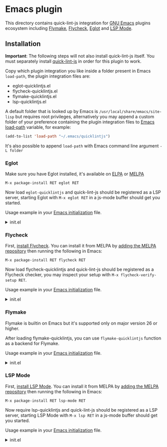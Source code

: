 # Emacs plugin

This directory contains quick-lint-js integration for [GNU Emacs][Emacs] plugins
ecosystem including [Flymake], [Flycheck], [Eglot] and [LSP Mode].

## Installation

**Important**: The following steps will not also install quick-lint-js itself.
You must separately install [quick-lint-js](https://quick-lint-js.com/install)
in order for this plugin to work.

Copy which plugin integration you like inside a folder present in Emacs
`load-path`, the plugin integration files are:
- eglot-quicklintjs.el
- flycheck-quicklintjs.el
- flymake-quicklintjs.el
- lsp-quicklintjs.el

A default folder that is looked up by Emacs is
`/usr/local/share/emacs/site-lisp` but requires root privileges, alternatively
you may append a custom folder of your preference containing the plugin
integration files to [Emacs load-path][load-path] variable, for example:

```lisp
(add-to-list 'load-path "~/.emacs/quicklintjs")
```

It's also possible to append `load-path` with Emacs command line argument
`-L folder`

### Eglot

Make sure you have Eglot installed, it's available on [ELPA] or [MELPA]

`M-x package-install RET eglot RET`

Now load `eglot-quicklintjs` and quick-lint-js should be registered as a LSP
server, starting Eglot with `M-x eglot RET` in a js-mode buffer should get you
started.

Usage example in your [Emacs initialization] file.

<details>
<summary>init.el</summary>

```lisp
(require 'eglot-quicklintjs)

(defun my-eglot-quicklintjs-setup ()
  "Configure eglot-quicklintjs for better experience."

  ;; Remove the time to wait after last change before automatically checking
  ;; buffer.  The default is 0.5 (500ms)
  (setq-local eglot-send-changes-idle-time 0)

  ;; Optional: Make Eglot run automatically when 'js-mode` is loaded
  (eglot-ensure))
(add-hook 'js-mode-hook #'my-eglot-quicklintjs-setup)
```

</details>

### Flycheck

First, [install
Flycheck](https://www.flycheck.org/en/latest/user/installation.html). You can
install it from MELPA by [adding the MELPA repository][install-MELPA] then
running the following in Emacs:

`M-x package-install RET flycheck RET`

Now load flycheck-quicklintjs and quick-lint-js should be registered as a
Flycheck checker, you may inspect your setup with
`M-x flycheck-verify-setup RET`.

Usage example in your [Emacs initialization] file.
<details>
  <summary>init.el</summary>

```lisp
(require 'flycheck-quicklintjs)

(defun my-flycheck-quicklintjs-setup ()
  "Configure flycheck-quicklintjs for better experience."

  ;; Enable Flycheck
  (unless (bound-and-true-p flycheck-mode)
    (flycheck-mode))

  ;; Use quick-lint-js by default when in 'js-mode`
  (flycheck-select-checker 'javascript-quicklintjs)

  ;; Remove any delay after a change in buffer to run checkers.
  ;; The default is 0.5 (500ms)
  (setq-local flycheck-idle-change-delay 0)

  ;; Run quick-lint-js program when the buffer is changed and when 'js-mode` is
  ;; loaded
  (setq-local flycheck-check-syntax-automatically '(mode-enabled idle-change)))
(add-hook 'js-mode-hook #'my-flycheck-quicklintjs-setup)
```

</details>

### Flymake

Flymake is builtin on Emacs but it's supported only on major version 26 or
higher.

After loading flymake-quicklintjs, you can use `flymake-quicklintjs` function as
a backend for Flymake.

Usage example in your [Emacs initialization] file.
<details>
<summary>init.el</summary>

```lisp
(require 'flymake-quicklintjs)

(defun my-flymake-quicklintjs-setup ()
  "Configure flymake-quicklintjs for better experience."

  ;; Enable Flymake
  (unless (bound-and-true-p flymake-mode)
    (flymake-mode))
  (add-hook 'flymake-diagnostic-functions #'flymake-quicklintjs nil t)

  ;; Remove the time to wait after last change before automatically checking
  ;; buffer.  The default is 0.5 (500ms)
  (setq-local flymake-no-changes-timeout 0))
(add-hook 'js-mode-hook #'my-flymake-quicklintjs-setup)
```

</details>

### LSP Mode

First, [install
LSP Mode](https://emacs-lsp.github.io/lsp-mode/page/installation/). You can
install it from MELPA by [adding the MELPA repository][install-MELPA] then
running the following in Emacs:

`M-x package-install RET lsp-mode RET`

Now require lsp-quicklintjs and quick-lint-js should be registered as a LSP
server, starting LSP Mode with `M-x lsp RET` in a js-mode buffer should get you
started.

Usage example in your [Emacs initialization] file.
<details>
<summary>init.el</summary>

```lisp
(require 'lsp-quicklintjs)

(defun my-lsp-quicklintjs-setup ()
  "Configure lsp-quicklintjs for better experience."
  ;; Remove the time to wait after last change before automatically checking
  ;; buffer.  The default is 0.5 (500ms)
  (setq-local lsp-idle-delay 0))
(add-hook 'js-mode-hook #'my-lsp-quicklintjs-setup)
```

</details>


[Flymake]:
https://www.gnu.org/software/emacs/manual/html_node/flymake/index.html
[Flycheck]: https://www.flycheck.org
[Eglot]: https://github.com/joaotavora/eglot
[LSP Mode]: https://emacs-lsp.github.io/lsp-mode
[Emacs]: https://www.gnu.org/software/emacs
[Emacs initialization]:
https://www.gnu.org/software/emacs/manual/html_node/emacs/Init-File.html
[load-path]:
https://www.gnu.org/software/emacs/manual/html_node/emacs/Lisp-Libraries.html
[ELPA]: https://elpa.gnu.org
[MELPA]: https://melpa.org/#/getting-started
[install-MELPA]: https://melpa.org/#/getting-started
